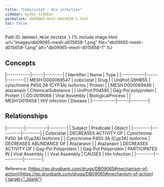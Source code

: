 ```yaml
---
title: "Cobicistat - Hiv infection"
sidebar: mydoc_sidebar
permalink: db09065-mesh-d015658-1.html
toc: false 
---
```



Path ID: `DB09065_MESH_D015658_1`
{% include image.html url="images/db09065-mesh-d015658-1.png" file="db09065-mesh-d015658-1.png" alt="db09065-mesh-d015658-1" %}

## Concepts

|------------|------|---------|
| Identifier | Name | Type    |
|------------|------|---------|
| MESH:D000069547 | cobicistat | Drug |
| UniProt:Q9HB55 | cytochrome P450 3A (CYP3A) isoforms | Protein |
| MESH:D000069446 | atazanavir | ChemicalSubstance |
| UniProt:P04585 | Gag-Pol polyprotein | Protein |
| GO:0019068 | Viral Assembly | BiologicalProcess |
| MESH:D015658 | HIV infection | Disease |
|------------|------|---------|

## Relationships

|---------|-----------|---------|
| Subject | Predicate | Object  |
|---------|-----------|---------|
| Cobicistat | DECREASES ACTIVITY OF | Cytochrome P450 3A (Cyp3A) Isoforms |
| Cytochrome P450 3A (Cyp3A) Isoforms | DECREASES ABUNDANCE OF | Atazanavir |
| Atazanavir | DECREASES ACTIVITY OF | Gag-Pol Polyprotein |
| Gag-Pol Polyprotein | PARTICIPATES IN | Viral Assembly |
| Viral Assembly | CAUSES | Hiv Infection |
|---------|-----------|---------|

Reference: [https://go.drugbank.com/drugs/DB09065#mechanism-of-action](https://go.drugbank.com/drugs/DB09065#mechanism-of-action){:target="_blank"}